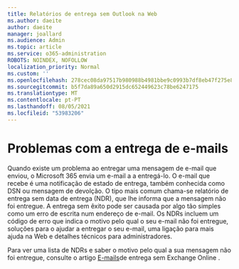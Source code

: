 ```yaml
---
title: Relatórios de entrega sem Outlook na Web
ms.author: daeite
author: daeite
manager: joallard
ms.audience: Admin
ms.topic: article
ms.service: o365-administration
ROBOTS: NOINDEX, NOFOLLOW
localization_priority: Normal
ms.custom: ''
ms.openlocfilehash: 278cec08da97517b980988b4981bbe9c0993b7df8eb47f275e8bb5572495916d
ms.sourcegitcommit: b5f7da89a650d2915dc652449623c78be6247175
ms.translationtype: MT
ms.contentlocale: pt-PT
ms.lasthandoff: 08/05/2021
ms.locfileid: "53983206"
---
```

# <a name="issues-with-email-delivery"></a>Problemas com a entrega de e-mails

Quando existe um problema ao entregar uma mensagem de e-mail que enviou, o Microsoft 365 envia um e-mail a a entregá-lo. O e-mail que recebe é uma notificação de estado de entrega, também conhecida como DSN ou mensagem de devolção. O tipo mais comum chama-se relatório de entrega sem data de entrega (NDR), que lhe informa que a mensagem não foi entregue. A entrega sem êxito pode ser causada por algo tão simples como um erro de escrita num endereço de e-mail. Os NDRs incluem um código de erro que indica o motivo pelo qual o seu e-mail não foi entregue, soluções para o ajudar a entregar o seu e-mail, uma ligação para mais ajuda na Web e detalhes técnicos para administradores.

Para ver uma lista de NDRs e saber o motivo pelo qual a sua mensagem não foi entregue, consulte o artigo [E-mails](https://docs.microsoft.com/exchange/mail-flow-best-practices/non-delivery-reports-in-exchange-online/non-delivery-reports-in-exchange-online)de entrega sem Exchange Online .